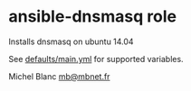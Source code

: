 ansible-dnsmasq role
=====================

Installs dnsmasq on ubuntu 14.04

See
[defaults/main.yml](https://github.com/leucos/ansible-dnsmasq/blob/master/defaults/main.yml)
for supported variables.

Michel Blanc <mb@mbnet.fr>

